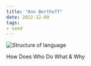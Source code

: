 ```yaml
---
title: "Ann Berthoff"
date: 2022-12-09
tags:
- seed
---
```


![Structure of language](/images/Pasted%20image%2020221213104038.png)

How Does Who Do What & Why









